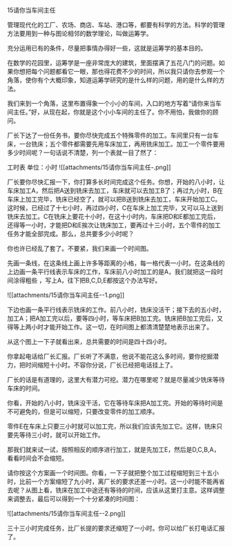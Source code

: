 15请你当车间主任

管理现代化的工厂、农场、商店、车站、港口等，都要有科学的方法。科学的管理方法要用到一种与图论相邻的数学理论，叫做运筹学。

充分运用已有的条件，尽量把事情办得好一些，这就是运筹学的基本目的。

在数学的花园里，运筹学是一座非常庞大的建筑，里面摆满了五花八门的问题。如果你想把每个问题都看它一眼，那也得花费不少的时间，所以我只请你去参观一个角落，使你有个大概印象，知道运筹学研究的是什么样的问题，用的是什么样的方法。

我们来到一个角落，这里布置得象一个小小的车间，入口的地方写着“请你来当车间主任。”好，从现在起，你就是这个小小车间的主任了。你不用怕，我做你的顾问。

厂长下达了一份任务书，要你尽快完成五个特殊零件的加工。车间里只有一台车床，一台铣床；五个零件都需要先用车床加工，再用铣床加工。加工一个零件要用多少时间呢？一句话说不清楚，列一个表就一目了然了：

工时表  单位：小时
![[attachments/15请你当车间主任-.png]]


厂长要你尽快汇报一下，你打算多长时间完成这个任务。你想，开始的八小时，让车床加工A，然后把A送到铣床去加工，车床就可以去加工B了；再过九小时，B在车床上加工完毕，铣床已经空了，就可以把B送到铣床去加工，车床开始加工C。这时候，已经过了十七小时，再过四小时，C在车床上加工完毕，又可以马上送到铣床去加工。C在铣床上要花十小时，在这十小时内，车床把D和E都加工完后，还得等一小时，才能把D和E挨次让铣床加工，要再过十三小时，五个零件的加工任务才能全部完成。那么，总共要多少小时呢？

你也许已经乱了套了。不要紧，我们来画一个时间图。

先画一条线，在这条线上画上许多等距离的小格，每一格代表一小时。在这条线的上边画一条平行线表示车床的工作，车床前八小时加工的是A，我们就把这一段时间涂得粗些 ，写上A，往下把B,C,D,E都按这个办法写好。

![[attachments/15请你当车间主任--1.png]]

下边也画一条平行线表示铣床的工作。前八小时，铣床没活干；接下去的五小时，加工A；把A加工完以后，要等四小时，等车床把B加工完。铣床把B加工完后，又得等上两小时才能开始工作。这一切，在时间图上都清清楚楚地表示出来了。

从这个图上一下子就看出来，总共需要的时间是四十四小时。

你拿起电话给厂长汇报。厂长听了不满意，他说不能花这么多时间，要你挖掘潜力，把时间缩短十小时。不容你分说，厂长已经把电话挂上了。

厂长的话是有道理的，这里大有潜力可挖。潜力在哪里呢？就是尽量减少铣床等待车床的时间。

你看，开始的八小时，铣床没干活，它在等待车床把A加工完。开始的等待时间是不可避免的，但是可以缩短，只要改变零件的加工顺序。

零件E在车床上只要三小时就可以加工完，所以我们应该先加工它。这样，铣床只要先等待三小时，就可以开始工作。

那我们就来试一试，按照相反的顺序进行加工，就是先加工E，然后是D,C,B,A，看看时间会不会缩短。

请你按这个方案画一个时间图。你看，一下子就把整个加工过程缩短到三十五小时，比前一个方案缩短了九小时，离厂长的要求还差一小时。这一小时能不能再省去呢？从图上看，铣床在加工中途还有等待的时间，应该从这里打主意。这样调整来调整去，最后可以得到一个十分紧凑的时间图：

![[attachments/15请你当车间主任--2.png]]

三十三小时完成任务，比厂长提的要求还缩短了一小时。你可以给厂长打电话汇报了。